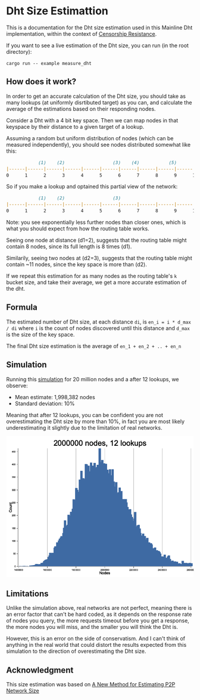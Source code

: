 # Dht Size Estimattion

This is a documentation for the Dht size estimation used in this Mainline Dht implementation,
within the context of [Censorship Resistance](../censorship-resistance.md).

If you want to see a live estimation of the Dht size, you can run (in the root directory):

```
cargo run -- example measure_dht
```

## How does it work?

In order to get an accurate calculation of the Dht size, you should take
as many lookups (at uniformly disrtibuted target) as you can,
and calculate the average of the estimations based on their responding nodes.
    
Consider a Dht with a 4 bit key space.
Then we can map nodes in that keyspace by their distance to a given target of a lookup.

Assuming a random but uniform distribution of nodes (which can be measured independently),
you should see nodes distributed somewhat like this:

```md
            (1)    (2)                  (3)    (4)           (5)           (6)           (7)      (8)       
|------|------|------|------|------|------|------|------|------|------|------|------|------|------|------|
0      1      2      3      4      5      6      7      8      9      10     11     12     13     14     15
```

So if you make a lookup and optained this partial view of the network:
```md
            (1)    (2)                  (3)                                (4)                  (5)       
|------|------|------|------|------|------|------|------|------|------|------|------|------|------|------|
0      1      2      3      4      5      6      7      8      9      10     11     12     13     14     15
```

Note: you see exponentially less further nodes than closer ones, which is what you should expect from how
the routing table works.

Seeing one node at distance (d1=2), suggests that the routing table might contain 8 nodes,
since its full length is 8 times (d1).

Similarily, seeing two nodes at (d2=3), suggests that the routing table might contain ~11
nodes, since the key space is more than (d2).

If we repeat this estimation for as many nodes as the routing table's `k` bucket size,
and take their average, we get a more accurate estimation of the dht.

## Formula

The estimated number of Dht size, at each distance `di`, is `en_i = i * d_max / di` where `i` is the
count of nodes discovered until this distance and `d_max` is the size of the key space.

The final Dht size estimation is the average of `en_1 + en_2 + .. + en_n`

## Simulation

Running this [simulation](./src/main.rs) for 20 million nodes and a after 12 lookups, we observe:

- Mean estimate: 1,998,382 nodes 
- Standard deviation: 10%

Meaning that after 12 lookups, you can be confident you are not overestimating the Dht size by more than 10%,
in fact you are most likely underestimating it slightly due to the limitation of real networks. 

![distribution of estimated dht size after 4 lookups](./plot.png)

## Limitations

Unlike the simulation above, real networks are not perfect, meaning there is an error factor that can't be hard coded,
as it depends on the response rate of nodes you query, the more requests timeout before you get a response, the more nodes
you will miss, and the smaller you will think the Dht is.

However, this is an error on the side of conservatism. And I can't think of anything in the real world that could distort the results
expected from this simulation to the direction of overestimating the Dht size.

## Acknowledgment

This size estimation was based on [A New Method for Estimating P2P Network Size](https://eli.sohl.com/2020/06/05/dht-size-estimation.html#fnref:query-count)
